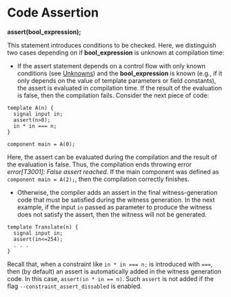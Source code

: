# Code Assertion

**assert(bool_expression);**

This statement introduces conditions to be checked. Here, we distinguish two cases depending on if **bool_expression** is unknown at compilation time:

- If the assert statement depends on a control flow with only known conditions (see [Unknowns](../../circom-insight/unknowns)) and the **bool_expression** is known (e.g., if it only depends on the value of template parameters or field constants), the assert is evaluated in compilation time. If the result of the evaluation is false, then the compilation fails.  Consider the next piece of code:

```
template A(n) {
  signal input in;
  assert(n>0);
  in * in === n;
}

component main = A(0);
```

Here, the assert can be evaluated during the compilation and the result of the evaluation is false. Thus, the compilation ends throwing error *error[T3001]: False assert reached*. If the main component was defined as `component main = A(2);`, then the compilation correctly finishes. 

- Otherwise, the compiler adds an assert in the final witness-generation code that must be satisfied during the witness generation. In the next example, if the input `in` passed as parameter to produce the witness does not satisfy the assert, then the witness will not be generated.

```text
template Translate(n) {
  signal input in;  
  assert(in<=254);
  . . .
}
```

Recall that, when a constraint like `in * in === n;` is introduced with `===`, then (by default) an assert is automatically added in the witness generation code. In this case, `assert(in * in == n)`. Such `assert` is not added  if the flag `--constraint_assert_dissabled` is enabled.
